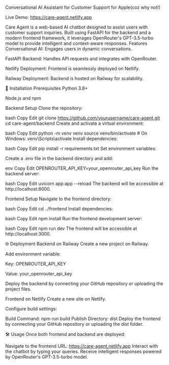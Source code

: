 Conversational AI Assistant for Customer Support for Apple(coz why not!)

Live Demo: https://care-agent.netlify.app

Care Agent is a web-based AI chatbot designed to assist users with customer support inquiries. Built using FastAPI for the backend and a modern frontend framework, it leverages OpenRouter's GPT-3.5-turbo model to provide intelligent and context-aware responses.
Features
Conversational AI: Engages users in dynamic conversations.

FastAPI Backend: Handles API requests and integrates with OpenRouter.

Netlify Deployment: Frontend is seamlessly deployed on Netlify.

Railway Deployment: Backend is hosted on Railway for scalability.

🔧 Installation
Prerequisites
Python 3.8+

Node.js and npm

Backend Setup
Clone the repository:

bash
Copy
Edit
git clone https://github.com/yourusername/care-agent.git
cd care-agent/backend
Create and activate a virtual environment:

bash
Copy
Edit
python -m venv venv
source venv/bin/activate  # On Windows: venv\Scripts\activate
Install dependencies:

bash
Copy
Edit
pip install -r requirements.txt
Set environment variables:

Create a .env file in the backend directory and add:

env
Copy
Edit
OPENROUTER_API_KEY=your_openrouter_api_key
Run the backend server:

bash
Copy
Edit
uvicorn app:app --reload
The backend will be accessible at http://localhost:8000.

Frontend Setup
Navigate to the frontend directory:

bash
Copy
Edit
cd ../frontend
Install dependencies:

bash
Copy
Edit
npm install
Run the frontend development server:

bash
Copy
Edit
npm run dev
The frontend will be accessible at http://localhost:3000.

🌐 Deployment
Backend on Railway
Create a new project on Railway.

Add environment variable:

Key: OPENROUTER_API_KEY

Value: your_openrouter_api_key

Deploy the backend by connecting your GitHub repository or uploading the project files.

Frontend on Netlify
Create a new site on Netlify.

Configure build settings:

Build Command: npm run build
Publish Directory: dist
Deploy the frontend by connecting your GitHub repository or uploading the dist folder.

🛠️ Usage
Once both frontend and backend are deployed:

Navigate to the frontend URL: https://care-agent.netlify.app
Interact with the chatbot by typing your queries.
Receive intelligent responses powered by OpenRouter's GPT-3.5-turbo model.

